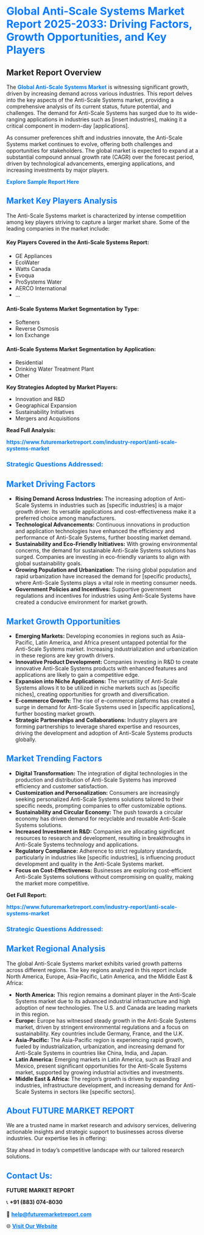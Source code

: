 <h1 style="color: #007BFF;">Global Anti-Scale Systems Market Report 2025-2033: Driving Factors, Growth Opportunities, and Key Players</h1>

<section id="overview">
<h2>Market Report Overview</h2>
<p>The <a href="https://www.futuremarketreport.com/industry-report/anti-scale-systems-market" style="color: #007BFF; text-decoration: none;"><strong>Global Anti-Scale Systems Market</strong></a> is witnessing significant growth, driven by increasing demand across various industries. This report delves into the key aspects of the Anti-Scale Systems market, providing a comprehensive analysis of its current status, future potential, and challenges. The demand for Anti-Scale Systems has surged due to its wide-ranging applications in industries such as [insert industries], making it a critical component in modern-day [applications].</p>
<p>As consumer preferences shift and industries innovate, the Anti-Scale Systems market continues to evolve, offering both challenges and opportunities for stakeholders. The global market is expected to expand at a substantial compound annual growth rate (CAGR) over the forecast period, driven by technological advancements, emerging applications, and increasing investments by major players.</p>
</section>

<section id="overview">
<p><a href="https://www.futuremarketreport.com/request-sample/reportId=91090" style="color: #007BFF; text-decoration: none;"><strong>Explore Sample Report Here</strong></a></p>
</section>

<section id="key-players">
<h2 style="color: #007BFF;">Market Key Players Analysis</h2>
<p>The Anti-Scale Systems market is characterized by intense competition among key players striving to capture a larger market share. Some of the leading companies in the market include:</p>
<h4>Key Players Covered in the Anti-Scale Systems Report:</h4>
<ul><li>GE Appliances</li><li>EcoWater</li><li>Watts Canada</li><li>Evoqua</li><li>ProSystems Water</li><li>AERCO International</li><li>...</li></ul>
<h4>Anti-Scale Systems Market Segmentation by Type:</h4>
<ul><li>Softeners</li><li>Reverse Osmosis</li><li>Ion Exchange</li></ul>

<h4>Anti-Scale Systems Market Segmentation by Application:</h4>
<ul><li>Residential</li><li>Drinking Water Treatment Plant</li><li>Other</li></ul>
<p><strong>Key Strategies Adopted by Market Players:</strong></p>
<ul>
<li>Innovation and R&D</li>
<li>Geographical Expansion</li>
<li>Sustainability Initiatives</li>
<li>Mergers and Acquisitions</li>
</ul>
</section>

<section>
<p><strong>Read Full Analysis: </strong></p><a href="https://www.futuremarketreport.com/industry-report/anti-scale-systems-market" style="color: #007BFF; text-decoration: none;"><strong>https://www.futuremarketreport.com/industry-report/anti-scale-systems-market</strong></a>
<h3 style="color: #007BFF;">Strategic Questions Addressed:</h3>
</section>

<section id="driving-factors">
<h2 style="color: #007BFF;">Market Driving Factors</h2>
<ul>
<li><strong>Rising Demand Across Industries:</strong> The increasing adoption of Anti-Scale Systems in industries such as [specific industries] is a major growth driver. Its versatile applications and cost-effectiveness make it a preferred choice among manufacturers.</li>
<li><strong>Technological Advancements:</strong> Continuous innovations in production and application technologies have enhanced the efficiency and performance of Anti-Scale Systems, further boosting market demand.</li>
<li><strong>Sustainability and Eco-Friendly Initiatives:</strong> With growing environmental concerns, the demand for sustainable Anti-Scale Systems solutions has surged. Companies are investing in eco-friendly variants to align with global sustainability goals.</li>
<li><strong>Growing Population and Urbanization:</strong> The rising global population and rapid urbanization have increased the demand for [specific products], where Anti-Scale Systems plays a vital role in meeting consumer needs.</li>
<li><strong>Government Policies and Incentives:</strong> Supportive government regulations and incentives for industries using Anti-Scale Systems have created a conducive environment for market growth.</li>
</ul>
</section>

<section id="growth-opportunities">
<h2 style="color: #007BFF;">Market Growth Opportunities</h2>
<ul>
<li><strong>Emerging Markets:</strong> Developing economies in regions such as Asia-Pacific, Latin America, and Africa present untapped potential for the Anti-Scale Systems market. Increasing industrialization and urbanization in these regions are key growth drivers.</li>
<li><strong>Innovative Product Development:</strong> Companies investing in R&D to create innovative Anti-Scale Systems products with enhanced features and applications are likely to gain a competitive edge.</li>
<li><strong>Expansion into Niche Applications:</strong> The versatility of Anti-Scale Systems allows it to be utilized in niche markets such as [specific niches], creating opportunities for growth and diversification.</li>
<li><strong>E-commerce Growth:</strong> The rise of e-commerce platforms has created a surge in demand for Anti-Scale Systems used in [specific applications], further boosting market growth.</li>
<li><strong>Strategic Partnerships and Collaborations:</strong> Industry players are forming partnerships to leverage shared expertise and resources, driving the development and adoption of Anti-Scale Systems products globally.</li>
</ul>
</section>

<section id="trending-factors">
<h2 style="color: #007BFF;">Market Trending Factors</h2>
<ul>
<li><strong>Digital Transformation:</strong> The integration of digital technologies in the production and distribution of Anti-Scale Systems has improved efficiency and customer satisfaction.</li>
<li><strong>Customization and Personalization:</strong> Consumers are increasingly seeking personalized Anti-Scale Systems solutions tailored to their specific needs, prompting companies to offer customizable options.</li>
<li><strong>Sustainability and Circular Economy:</strong> The push towards a circular economy has driven demand for recyclable and reusable Anti-Scale Systems solutions.</li>
<li><strong>Increased Investment in R&D:</strong> Companies are allocating significant resources to research and development, resulting in breakthroughs in Anti-Scale Systems technology and applications.</li>
<li><strong>Regulatory Compliance:</strong> Adherence to strict regulatory standards, particularly in industries like [specific industries], is influencing product development and quality in the Anti-Scale Systems market.</li>
<li><strong>Focus on Cost-Effectiveness:</strong> Businesses are exploring cost-efficient Anti-Scale Systems solutions without compromising on quality, making the market more competitive.</li>
</ul>
</section>

<section>
<p><strong>Get Full Report: </strong></p><a href="https://www.futuremarketreport.com/industry-report/anti-scale-systems-market" style="color: #007BFF; text-decoration: none;"><strong>https://www.futuremarketreport.com/industry-report/anti-scale-systems-market</strong></a>
<h3 style="color: #007BFF;">Strategic Questions Addressed:</h3>
</section>


<section id="regional-analysis">
<h2 style="color: #007BFF;">Market Regional Analysis</h2>
<p>The global Anti-Scale Systems market exhibits varied growth patterns across different regions. The key regions analyzed in this report include North America, Europe, Asia-Pacific, Latin America, and the Middle East & Africa:</p>
<ul>
<li><strong>North America:</strong> This region remains a dominant player in the Anti-Scale Systems market due to its advanced industrial infrastructure and high adoption of new technologies. The U.S. and Canada are leading markets in this region.</li>
<li><strong>Europe:</strong> Europe has witnessed steady growth in the Anti-Scale Systems market, driven by stringent environmental regulations and a focus on sustainability. Key countries include Germany, France, and the U.K.</li>
<li><strong>Asia-Pacific:</strong> The Asia-Pacific region is experiencing rapid growth, fueled by industrialization, urbanization, and increasing demand for Anti-Scale Systems in countries like China, India, and Japan.</li>
<li><strong>Latin America:</strong> Emerging markets in Latin America, such as Brazil and Mexico, present significant opportunities for the Anti-Scale Systems market, supported by growing industrial activities and investments.</li>
<li><strong>Middle East & Africa:</strong> The region’s growth is driven by expanding industries, infrastructure development, and increasing demand for Anti-Scale Systems in sectors like [specific sectors].</li>
</ul>
</section>

<footer>
<h2 style="color: #007BFF;">About FUTURE MARKET REPORT</h2>
<p>We are a trusted name in market research and advisory services, delivering actionable insights and strategic support to businesses across diverse industries. Our expertise lies in offering:</p>

<p>Stay ahead in today’s competitive landscape with our tailored research solutions.</p>

<h2 style="color: #007BFF;">Contact Us:</h2>
<p><strong>FUTURE MARKET REPORT</strong></p>
<p>📞 <strong>+91 (883) 074-8030</strong></p>
<p>📧 <strong><a href="mailto:help@futuremarketreport.com" style="color: #007BFF;">help@futuremarketreport.com</a></strong></p>
<p>🌐 <strong><a href="https://www.futuremarketreport.com/" style="color: #007BFF;">Visit Our Website</a></strong></p>
</footer>